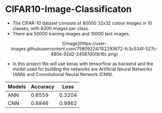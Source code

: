 # CIFAR10-Image-Classificaton

* The CIFAR-10 dataset consists of 60000 32x32 colour images in 10 classes, with 6000 images per class.
* There are 50000 training images and 10000 test images.

 <center>  ![image](https://user-images.githubusercontent.com/75809224/152293672-fc3c534f-527c-480e-92d2-24587d00b16c.png) </center>

* In this project We will use keras with tensorflow as backend and the model used for building the networks are Artificial Neural Networks (ANN) and Convolutional Neural Network (CNN).


<centre>

|  Models   |  Accuracy  |   Loss    |
| --------- | ---------- | --------  |
| ANN       |  0.6559    |  0.3204   | 
| CNN       |  0.8846    |  0.9862   | 

   </center>
